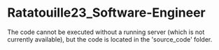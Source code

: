 # Ratatouille23_Software-Engineer
The code cannot be executed without a running server (which is not currently available), but the code is located in the 'source_code' folder.
